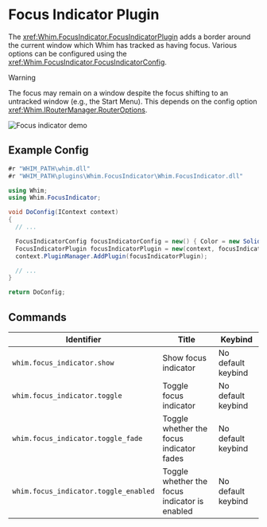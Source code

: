 # Focus Indicator Plugin

The <xref:Whim.FocusIndicator.FocusIndicatorPlugin> adds a border around the current window which Whim has tracked as having focus. Various options can be configured using the <xref:Whim.FocusIndicator.FocusIndicatorConfig>.

> [!WARNING]
> The focus may remain on a window despite the focus shifting to an untracked window (e.g., the Start Menu). This depends on the config option <xref:Whim.IRouterManager.RouterOptions>.

![Focus indicator demo](../../images/focus-indicator-demo.gif)

## Example Config

```csharp
#r "WHIM_PATH\whim.dll"
#r "WHIM_PATH\plugins\Whim.FocusIndicator\Whim.FocusIndicator.dll"

using Whim;
using Whim.FocusIndicator;

void DoConfig(IContext context)
{
  // ...

  FocusIndicatorConfig focusIndicatorConfig = new() { Color = new SolidColorBrush(Colors.Red), FadeEnabled = true };
  FocusIndicatorPlugin focusIndicatorPlugin = new(context, focusIndicatorConfig);
  context.PluginManager.AddPlugin(focusIndicatorPlugin);

  // ...
}

return DoConfig;
```

## Commands

| Identifier                            | Title                                         | Keybind            |
| ------------------------------------- | --------------------------------------------- | ------------------ |
| `whim.focus_indicator.show`           | Show focus indicator                          | No default keybind |
| `whim.focus_indicator.toggle`         | Toggle focus indicator                        | No default keybind |
| `whim.focus_indicator.toggle_fade`    | Toggle whether the focus indicator fades      | No default keybind |
| `whim.focus_indicator.toggle_enabled` | Toggle whether the focus indicator is enabled | No default keybind |
